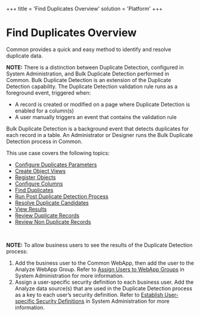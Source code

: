 +++
title = 'Find Duplicates Overview'
solution = 'Platform'
+++

# Find Duplicates Overview

Common provides a quick and easy method to identify and resolve
duplicate data.

**NOTE:** There is a distinction between Duplicate Detection, configured
in System Administration, and Bulk Duplicate Detection performed in
Common. Bulk Duplicate Detection is an extension of the Duplicate
Detection capability. The Duplicate Detection validation rule runs as a
foreground event, triggered when:

  - A record is created or modified on a page where Duplicate Detection
    is enabled for a column(s)
  - A user manually triggers an event that contains the validation rule

Bulk Duplicate Detection is a background event that detects duplicates
for each record in a table. An Administrator or Designer runs the Bulk
Duplicate Detection process in Common.

This use case covers the following topics:

  - [Configure Duplicates
    Parameters](Configure_Duplicates_Parameters)
  - [Create Object Views](Create_Object_Views)
  - [Register Objects](Register_Objects)
  - [Configure Columns](Configure_Columns)
  - [Find Duplicates](Find_Duplicates)
  - [Run Post Duplicate Detection
    Process](Run_Post_Duplicate_Detection_Process)
  - [Resolve Duplicate Candidates](Resolve_Duplicate_Candidates)
  - [View
    Results](../../../Migration/Construct/Use_Cases/View_Results)
  - [Review Duplicate Records](Review_Duplicate_Records)
  - [Review Non Duplicate Records](Review_Non_Duplicate_Records)

 

**NOTE:** To allow business users to see the results of the Duplicate
Detection process:

1.  Add the business user to the Common WebApp, then add the user to the
    Analyze WebApp Group. Refer to [Assign Users to WebApp
    Groups](../../Sys_Admin/Use_Cases/Assign_Users_to_WebApp_Groups)
    in System Administration for more information.
2.  Assign a user-specific security definition to each business user.
    Add the Analyze data source(s) that are used in the Duplicate
    Detection process as a key to each user’s security definition. Refer
    to [Establish User-specific Security
    Definitions](../../Sys_Admin/Use_Cases/Establish_UserSpecific_Security_Definitions)
    in System Administration for more information.
